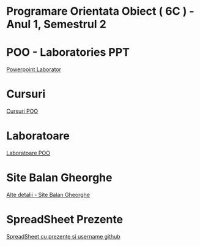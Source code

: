 # Programare Orientata Obiect ( 6C ) - Anul 1, Semestrul 2

# POO - Laboratories  PPT
<a href="https://docs.google.com/presentation/d/1adfvG2JKIjZw02eeboiILxUcyp_e0dfpOATl_3f_ajU/edit#slide=id.p" target="_blank">Powerpoint Laborator</a>

# Cursuri
<a href="https://sites.google.com/view/fii-poo/2021/laboratories" target="_blank">Cursuri POO</a>

# Laboratoare
<a href="https://sites.google.com/view/fii-poo/2021/laboratories" target="_blank">Laboratoare POO</a>

# Site Balan Gheorghe
<a href="http://students.info.uaic.ro/~gheorghe.balan/" target="_blank">Alte detalii - Site Balan Gheorghe</a>

# SpreadSheet Prezente
<a href="https://docs.google.com/spreadsheets/d/1Xgcs0VzBAYBW-cqcLjm2cx-pslqrOzAckoqmsXSInUI/edit#gid=881938833" target="_blank">SpreadSheet cu prezente si username github</a>
